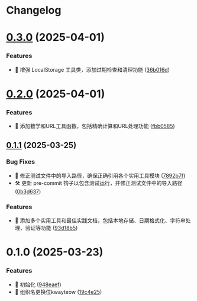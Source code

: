 # Changelog

# [0.3.0](https://github.com/kway-teow/utils/compare/v0.2.0...v0.3.0) (2025-04-01)


### Features

* 🎸 增强 LocalStorage 工具类，添加过期检查和清理功能 ([36b016d](https://github.com/kway-teow/utils/commit/36b016d735b86e52a50d4e04ff7a48fac388d24a))

# [0.2.0](https://github.com/kway-teow/utils/compare/v0.1.1...v0.2.0) (2025-04-01)


### Features

* 🎸 添加数学和URL工具函数，包括精确计算和URL处理功能 ([fbb0585](https://github.com/kway-teow/utils/commit/fbb0585515af3747a62ba61685a37b487d7d2b1f))

## [0.1.1](https://github.com/kway-teow/utils/compare/v0.1.0...v0.1.1) (2025-03-25)


### Bug Fixes

* 🐛 修正测试文件中的导入路径，确保正确引用各个实用工具模块 ([7892b7f](https://github.com/kway-teow/utils/commit/7892b7f04dc6b494921da189ea33f8690dbb7159))
* 🛠️ 更新 pre-commit 钩子以包含测试运行，并修正测试文件中的导入路径 ([0b3d637](https://github.com/kway-teow/utils/commit/0b3d63787879629f64490b4f1b88fcc169897460))


### Features

* 🎸 添加多个实用工具和最佳实践文档，包括本地存储、日期格式化、字符串处理、验证等功能 ([93d18b5](https://github.com/kway-teow/utils/commit/93d18b573253155fd5c96887027cface731b67de))

# 0.1.0 (2025-03-23)


### Features

* 🎸 初始化 ([948eaef](https://github.com/kway-teow/utils/commit/948eaef951329b89dc4e8c2e6f9bd9fddbc2495b))
* 🎸 组织名更换位kwayteow ([19c4e25](https://github.com/kway-teow/utils/commit/19c4e25be820b532b3efaab4167379ebb1167e5a))
